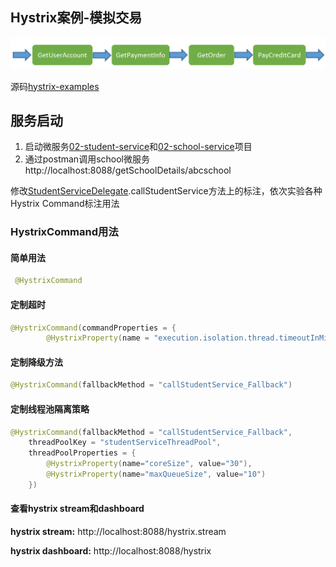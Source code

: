## Hystrix案例-模拟交易
![Hystrix案例-模拟交易](./resources/images/Hystrix案例-模拟交易.png)

源码[hystrix-examples](https://github.com/Netflix/Hystrix/tree/master/hystrix-examples)

## 服务启动

1. 启动微服务[02-student-service](./02-student-service)和[02-school-service](./02-school-service)项目
2. 通过postman调用school微服务
http://localhost:8088/getSchoolDetails/abcschool


修改[StudentServiceDelegate](./02-school-service/src/main/java/cn/xiaoyu/hystrix/service/delegate/StudentServiceDelegate.java).callStudentService方法上的标注，依次实验各种Hystrix Command标注用法

### HystrixCommand用法
#### 简单用法
```java
 @HystrixCommand
```

#### 定制超时
```java
@HystrixCommand(commandProperties = {
        @HystrixProperty(name = "execution.isolation.thread.timeoutInMilliseconds", value = "4000") })
```

#### 定制降级方法
```java
@HystrixCommand(fallbackMethod = "callStudentService_Fallback")
```

#### 定制线程池隔离策略
```java
@HystrixCommand(fallbackMethod = "callStudentService_Fallback",
    threadPoolKey = "studentServiceThreadPool",
    threadPoolProperties = {
        @HystrixProperty(name="coreSize", value="30"),
        @HystrixProperty(name="maxQueueSize", value="10")
    })
```

#### 查看hystrix stream和dashboard

**hystrix stream:**
http://localhost:8088/hystrix.stream

**hystrix dashboard:**
http://localhost:8088/hystrix